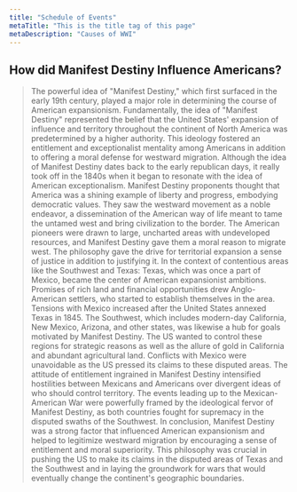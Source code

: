 ```yaml
---
title: "Schedule of Events"
metaTitle: "This is the title tag of this page"
metaDescription: "Causes of WWI"
---
```

## How did Manifest Destiny Influence Americans?


> The powerful idea of "Manifest Destiny," which first surfaced in the early 19th century, played a major role in determining the course of American expansionism. Fundamentally, the idea of "Manifest Destiny" represented the belief that the United States' expansion of influence and territory throughout the continent of North America was predetermined by a higher authority. This ideology fostered an entitlement and exceptionalist mentality among Americans in addition to offering a moral defense for westward migration.
Although the idea of Manifest Destiny dates back to the early republican days, it really took off in the 1840s when it began to resonate with the idea of American exceptionalism. Manifest Destiny proponents thought that America was a shining example of liberty and progress, embodying democratic values. They saw the westward movement as a noble endeavor, a dissemination of the American way of life meant to tame the untamed west and bring civilization to the border.
The American pioneers were drawn to large, uncharted areas with undeveloped resources, and Manifest Destiny gave them a moral reason to migrate west. The philosophy gave the drive for territorial expansion a sense of justice in addition to justifying it.
In the context of contentious areas like the Southwest and Texas: Texas, which was once a part of Mexico, became the center of American expansionist ambitions. Promises of rich land and financial opportunities drew Anglo-American settlers, who started to establish themselves in the area. Tensions with Mexico increased after the United States annexed Texas in 1845.
The Southwest, which includes modern-day California, New Mexico, Arizona, and other states, was likewise a hub for goals motivated by Manifest Destiny. The US wanted to control these regions for strategic reasons as well as the allure of gold in California and abundant agricultural land.
Conflicts with Mexico were unavoidable as the US pressed its claims to these disputed areas. The attitude of entitlement ingrained in Manifest Destiny intensified hostilities between Mexicans and Americans over divergent ideas of who should control territory.
The events leading up to the Mexican-American War were powerfully framed by the ideological fervor of Manifest Destiny, as both countries fought for supremacy in the disputed swaths of the Southwest.
In conclusion, Manifest Destiny was a strong factor that influenced American expansionism and helped to legitimize westward migration by encouraging a sense of entitlement and moral superiority. This philosophy was crucial in pushing the US to make its claims in the disputed areas of Texas and the Southwest and in laying the groundwork for wars that would eventually change the continent's geographic boundaries.
